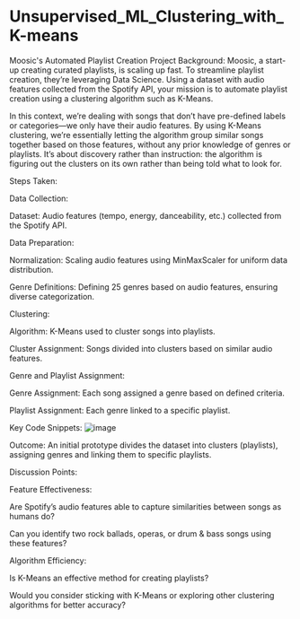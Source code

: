 # Unsupervised_ML_Clustering_with_K-means

Moosic's Automated Playlist Creation Project
Background: Moosic, a start-up creating curated playlists, is scaling up fast. To streamline playlist creation, they’re leveraging Data Science. Using a dataset with audio features collected from the Spotify API, your mission is to automate playlist creation using a clustering algorithm such as K-Means.

In this context, we’re dealing with songs that don’t have pre-defined labels or categories—we only have their audio features. By using K-Means clustering, we’re essentially letting the algorithm group similar songs together based on those features, without any prior knowledge of genres or playlists. It’s about discovery rather than instruction: the algorithm is figuring out the clusters on its own rather than being told what to look for.

Steps Taken:

Data Collection:

Dataset: Audio features (tempo, energy, danceability, etc.) collected from the Spotify API.

Data Preparation:

Normalization: Scaling audio features using MinMaxScaler for uniform data distribution.

Genre Definitions: Defining 25 genres based on audio features, ensuring diverse categorization.

Clustering:

Algorithm: K-Means used to cluster songs into playlists.

Cluster Assignment: Songs divided into clusters based on similar audio features.

Genre and Playlist Assignment:

Genre Assignment: Each song assigned a genre based on defined criteria.

Playlist Assignment: Each genre linked to a specific playlist.

Key Code Snippets:
![image](https://github.com/user-attachments/assets/a9a33631-1e40-4a73-bde2-61472eb8cc70)


Outcome: An initial prototype divides the dataset into clusters (playlists), assigning genres and linking them to specific playlists.

Discussion Points:

Feature Effectiveness:

Are Spotify’s audio features able to capture similarities between songs as humans do?

Can you identify two rock ballads, operas, or drum & bass songs using these features?

Algorithm Efficiency:

Is K-Means an effective method for creating playlists?

Would you consider sticking with K-Means or exploring other clustering algorithms for better accuracy?
